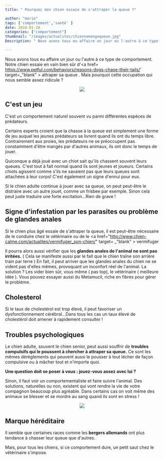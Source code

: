 ```yaml
---
title: " Pourquoi mon chien essaie de s'attraper la queue ?"

author: "marie"
tags: ['comportement','santé' ]
date: 2018-01-28
categories: ["comportement"]
thumbnail: "/images/actualites/chiensemangequeue.jpg"
Description: " Nous avons tous eu affaire un jour ou l'autre à ce type de comportement. Notre chien essaie en vain bien sûr d'attraper sa queue. Mais pourquoi cette occupation qui nous semble assez ridicule ? "

---
```


Nous avons tous eu affaire un jour ou l'autre à ce type de comportement. Notre chien essaie en vain bien sûr d'<a href= https://www.petful.com/behaviors/reasons-dogs-chase-their-tails/' target=_"blank" > attraper sa queue </a>. Mais pourquoi cette occupation qui nous semble assez ridicule ?

<p align="center"><img src="/images/actualites/chiotjoueavequeue.jpg"class="img-responsive"></p>



## C'est un jeu ##

C'est un comportement naturel souvent vu parmi différentes espèces de prédateurs.

Certains experts croient que la chasse à la queue est simplement une forme de jeu auquel les jeunes prédateurs se livrent quand ils ont du temps libre. Contrairement aux proies, les prédateurs ne se préoccupent pas constamment d'être mangés par d'autres animaux, ils ont donc le temps de jouer.


Quiconque a déjà joué avec un chiot sait qu'ils chassent souvent leurs queues. C'est tout à fait normal quand ils sont jeunes et joueurs. Certains chiots agissent comme s'ils ne savaient pas que leurs queues sont attachées à leur corps! C'est également un signe d'ennui pour eux.

Si le chien adulte continue à jouer avec sa queue, on peut peut-être le distraire avec un autre jouet, comme un frisbee par exemple. Sinon cela peut juste traduire une forte excitation...Rien de grave !


## Signe d'infestation par les parasites ou problème de glandes anales
Si le chien plus âgé essaie de s'attraper la queue, il est peut-être nécessaire de le conduire chez le vétérinaire ou de le <a href="http://www.chien-calme.com/actualites/vermifuger_son-chien/" target= _"blank" > vermifuger </a>

Il pourra alors aussi vérifier que les <b>glandes anales de l'animal ne sont pas irritées.</b> ( Cela se manifeste aussi par le fait que le chien traîne son arrière train par terre ) En fait, il peut arriver que les glandes anales du chien ne se vident pas d'elles mêmes, provoquant un inconfort réel de l'animal.
La solution ? Les vider bien sûr, vous même ( pas top), le vétérinaire ( meilleure idée ). Vous pouvez essayer aussi du Metamucil, riche en fibres pour gérer le probléme.


## Cholesterol ##

Si le taux de cholestérol est trop élevé, il peut favoriser un dysfonctionnement cérébral...Dans tous les cas un taux élevé de cholestérol doit amener à rapidement consulter !

## Troubles psychologiques
Le chien adulte, souvent le chien senior, peut aussi souffrir de <b>troubles compulsifs qui le poussent à chercher à attraper sa queue.</b> Ce sont les mêmes dérèglements qui peuvent aussi le pousser à tout lécher de façon compulsive ou à mâcher tout et n'importe quoi.

<b>Une question doit se poser à vous : jouez-vous assez avec lui ?</b>

Sinon, il faut voir un comportementaliste et faire suivre l'animal. Des solutions, naturelles ou non,  existent qui vont rendre la vie de votre compagnon beaucoup plus agréable.
Dans certains cas on voit même des animaux se blesser et se mordre au sang quand ils sont en stress !


<p align="center"><img src="/images/actualites/compulsifqueuechien.jpg"class="img-responsive"></p>

## Marque héréditaire ##
Il semble que certaines races comme les <b>bergers allemands</b> ont plus tendance à chasser leur queue que d'autres.


Mais, pour tous les chiens,  si ce comportement dure, un petit saut chez le vétérinaire s'impose.


